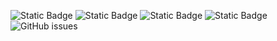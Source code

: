 ![Static Badge](https://img.shields.io/badge/blacklists-60-000000) ![Static Badge](https://img.shields.io/badge/blacklisted-2941103-cc0000) ![Static Badge](https://img.shields.io/badge/whitelisted-2244-00CC00) ![Static Badge](https://img.shields.io/badge/streaming_blacklist-28107-000000) ![GitHub issues](https://img.shields.io/github/issues/fabriziosalmi/blacklists)

